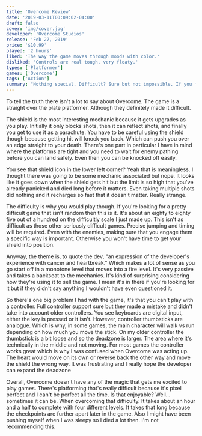 ```yaml
---
title: 'Overcome Review'
date: '2019-03-11T00:09:02-04:00'
draft: false
cover: 'img/cover.jpg'
developer: 'Overcome Studios'
release: 'Feb 27, 2019'
price: '$10.99'
played: '2 hours'
liked: 'The way the game moves through moods with color.'
disliked: 'Controls are real tough, very floaty.'
types: ['Platformer']
games: ['Overcome']
tags: ['Action']
summary: "Nothing special. Difficult? Sure but not impossible. If you finish you'll feel good for completing something tricky but will forget about it soon after."
---
```


To tell the truth there isn't a lot to say about Overcome. The game is a straight over the plate platformer. Although they definitely made it difficult.

The shield is the most interesting mechanic because it gets upgrades as you play. Initially it only blocks shots, then it can reflect shots, and finally you get to use it as a parachute. You have to be careful using the shield though because getting hit will knock you back. Which can push you over an edge straight to your death. There's one part in particular I have in mind where the platforms are tight and you need to wait for enemy pathing before you can land safely. Even then you can be knocked off easily.

You see that shield icon in the lower left corner? Yeah that is meaningless. I thought there was going to be some mechanic associated but nope. It looks like it goes down when the shield gets hit but the limit is so high that you've already panicked and died long before it matters. Even taking multiple shots did nothing and it recharges so fast that it doesn't matter. Really strange.

The difficulty is why you would play though. If you're looking for a pretty difficult game that isn't random then this is it. It's about an eighty to eighty five out of a hundred on the difficultly scale I just made up. This isn't as difficult as those other seriously difficult games. Precise jumping and timing will be required. Even with the enemies, making sure that you engage them a specific way is important. Otherwise you won't have time to get your shield into position.

Anyway, the theme is, to quote the dev, "an expression of the developer's experience with cancer and heartbreak." Which makes a lot of sense as you go start off in a monotone level that moves into a fire level. It's very passive and takes a backseat to the mechanics. It's kind of surprising considering how they're using it to sell the game. I mean it's in there if you're looking for it but if they didn't say anything I wouldn't have even questioned it.

So there's one big problem I had with the game, it's that you can't play with a controller. Full controller support sure but they made a mistake and didn't take into account older controllers. You see keyboards are digital input, either the key is pressed or it isn't. However, controller thumbsticks are analogue. Which is why, in some games, the main character will walk vs run depending on how much you move the stick. On my older controller the thumbstick is a bit loose and so the deadzone is larger. The area where it's technically in the middle and not moving. For most games the controller works great which is why I was confused when Overcome was acting up. The heart would move on its own or reverse back the other way and move the shield the wrong way. It was frustrating and I really hope the developer can expand the deadzone

Overall, Overcome doesn't have any of the magic that gets me excited to play games. There's platforming that's really difficult because it's pixel perfect and I can't be perfect all the time. Is that enjoyable? Well... sometimes it can be. When overcoming that difficulty. It takes about an hour and a half to complete with four different levels. It takes that long because the checkpoints are further apart later in the game. Also I might have been pushing myself when I was sleepy so I died a lot then. I'm not recommending this.
